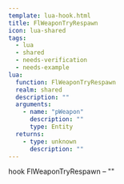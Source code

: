 ```yaml
---
template: lua-hook.html
title: FlWeaponTryRespawn
icon: lua-shared
tags:
  - lua
  - shared
  - needs-verification
  - needs-example
lua:
  function: FlWeaponTryRespawn
  realm: shared
  description: ""
  arguments:
    - name: "pWeapon"
      description: ""
      type: Entity
  returns:
    - type: unknown
      description: ""
---
```


<div class="lua__search__keywords">
hook FlWeaponTryRespawn &#x2013; ""
</div>

